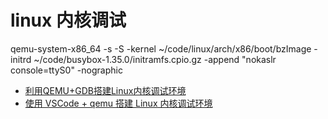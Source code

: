 # linux 内核调试

qemu-system-x86_64 -s -S -kernel ~/code/linux/arch/x86/boot/bzImage -initrd ~/code/busybox-1.35.0/initramfs.cpio.gz -append "nokaslr console=ttyS0" -nographic

- [利用QEMU+GDB搭建Linux内核调试环境](https://bbs.huaweicloud.com/blogs/348654)
- [使用 VSCode + qemu 搭建 Linux 内核调试环境](https://blog.csdn.net/eydwyz/article/details/114019532)
